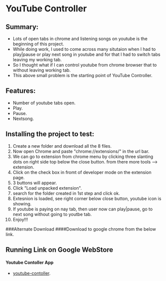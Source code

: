 # YouTube Controller

## Summary:
* Lots of open tabs in chrome and listening songs on youtube is the beginning of this project.
* While doing work, I used to come across many situtaion when I had to play|pause or play next song in youtube and for that I had to switch tabs leaving my working tab. 
* So I thought what if I can control youtube from chrome browser that to without leaving working tab.
* This above small problem is the starting point of YouTube Controller.

## Features:
* Number of youtube tabs open.
* Play.
* Pause.
* Nextsong.

## Installing the project to test:
1. Create a new folder and download all the 8 files.
2. Now open Chrome and paste "chrome://extensions/" in the url bar.
3. We can go to extension from chrome menu by clicking three slanting dots on right side top below the close button.
   from there more tools --> extension.
4. Click on the check box in fromt of developer mode on the extension page.
5. 3 buttons will appear.
6. Click "Load unpacked extension".
7. search for the folder created in 1st step and click ok.
8. Extesnion is loaded, see right corner below close button, youtube icon is showing.
9. If youtube is paying on nay tab, then user now can play|pause, go to next song without going to youtbe tab.
10. Enjoy!!!

###Alternate Download
####Download to google chrome from the below link.

## Running Link on Google WebStore
#### Youtube Contoller App
* [youtube-contoller](https://chrome.google.com/webstore/detail/youtube-contoller/mjkghjeoffcjodbplikgnloalnlljfme).


